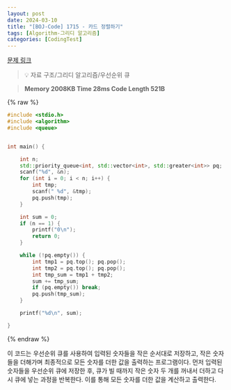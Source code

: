 ```yaml
---
layout: post
date: 2024-03-10
title: "[BOJ-Code] 1715 - 카드 정렬하기"
tags: [Algorithm-그리디 알고리즘]
categories: [CodingTest]
---
```


[문제 링크](https://www.acmicpc.net/problem/1715)


> 💡 자료 구조/그리디 알고리즘/우선순위 큐


> **Memory   2008KB                                   Time   28ms                                Code Length   521B**



{% raw %}
```c++
#include <stdio.h>
#include <algorithm>
#include <queue>


int main() {

	int n;
	std::priority_queue<int, std::vector<int>, std::greater<int>> pq;
	scanf("%d", &n);
	for (int i = 0; i < n; i++) {
		int tmp;
		scanf(" %d", &tmp);
		pq.push(tmp);
	}

	int sum = 0;
	if (n == 1) {
		printf("0\n");
		return 0;
	}

	while (!pq.empty()) {
		int tmp1 = pq.top(); pq.pop();
		int tmp2 = pq.top(); pq.pop();
		int tmp_sum = tmp1 + tmp2;
		sum += tmp_sum;
		if (pq.empty()) break;
		pq.push(tmp_sum);
	}

	printf("%d\n", sum);

}
```
{% endraw %}



이 코드는 우선순위 큐를 사용하여 입력된 숫자들을 작은 순서대로 저장하고, 작은 숫자들을 더해가며 최종적으로 모든 숫자를 더한 값을 출력하는 프로그램이다. 먼저 입력된 숫자들을 우선순위 큐에 저장한 후, 큐가 빌 때까지 작은 숫자 두 개를 꺼내서 더하고 다시 큐에 넣는 과정을 반복한다. 이를 통해 모든 숫자를 더한 값을 계산하고 출력한다.

